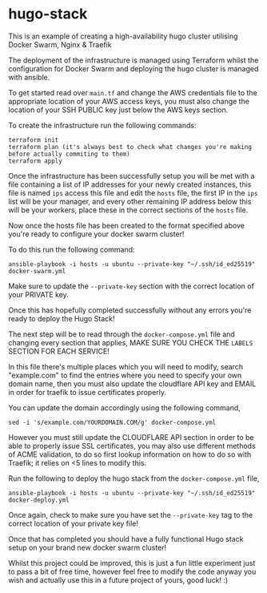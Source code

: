 # hugo-stack
This is an example of creating a high-availability hugo cluster utilising Docker Swarm, Nginx & Traefik

The deployment of the infrastructure is managed using Terraform whilst the configuration for Docker Swarm and deploying the hugo cluster is managed with ansible.

To get started read over `main.tf` and change the AWS credentials file to the appropriate location of your AWS access keys, you must also change the location of your SSH PUBLIC key just below the AWS keys section.

To create the infrastructure run the following commands:
```
terraform init
terraform plan (it's always best to check what changes you're making before actually commiting to them)
terraform apply
```

Once the infrastructure has been successfully setup you will be met with a file containing a list of IP addresses for your newly created instances, this file is named `ips` access this file and edit the `hosts` file, the first IP in the `ips` list will be your manager, and every other remaining IP address below this will be your workers, place these in the correct sections of the `hosts` file.

Now once the hosts file has been created to the format specified above you're ready to configure your docker swarm cluster!

To do this run the following command:
```
ansible-playbook -i hosts -u ubuntu --private-key "~/.ssh/id_ed25519" docker-swarm.yml
```
Make sure to update the `--private-key` section with the correct location of your PRIVATE key.

Once this has hopefully completed successfully without any errors you're ready to deploy the Hugo Stack!

The next step will be to read through the `docker-compose.yml` file and changing every section that applies, MAKE SURE YOU CHECK THE `LABELS` SECTION FOR EACH SERVICE!

In this file there's multiple places which you will need to modify, search "example.com" to find the entries where you need to specify your own domain name, then you must also update the cloudflare API key and EMAIL in order for traefik to issue certificates properly.

You can update the domain accordingly using the following command,
```
sed -i 's/example.com/YOURDOMAIN.COM/g' docker-compose.yml
```

However you must still update the CLOUDFLARE API section in order to be able to properly issue SSL certificates, you may also use different methods of ACME validation, to do so first lookup information on how to do so with Traefik; it relies on <5 lines to modify this.

Run the following to deploy the hugo stack from the `docker-compose.yml` file,
```
ansible-playbook -i hosts -u ubuntu --private-key "~/.ssh/id_ed25519" docker-deploy.yml
```
Once again, check to make sure you have set the `--private-key` tag to the correct location of your private key file!

Once that has completed you should have a fully functional Hugo stack setup on your brand new docker swarm cluster!

Whilst this project could be improved, this is just a fun little experiment just to pass a bit of free time, however feel free to modify the code anyway you wish and actually use this in a future project of yours, good luck! :)